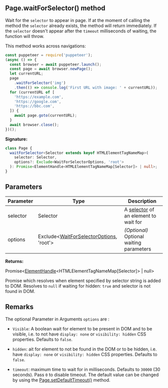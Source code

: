 ## Page.waitForSelector() method

Wait for the `selector` to appear in page. If at the moment of calling the method the `selector` already exists, the method will return immediately. If the `selector` doesn't appear after the `timeout` milliseconds of waiting, the function will throw.

This method works across navigations:

```js
const puppeteer = require('puppeteer');
(async () => {
  const browser = await puppeteer.launch();
  const page = await browser.newPage();
  let currentURL;
  page
    .waitForSelector('img')
    .then(() => console.log('First URL with image: ' + currentURL));
  for (currentURL of [
    'https://example.com',
    'https://google.com',
    'https://bbc.com',
  ]) {
    await page.goto(currentURL);
  }
  await browser.close();
})();
```

**Signature:**

```typescript
class Page {
  waitForSelector<Selector extends keyof HTMLElementTagNameMap>(
    selector: Selector,
    options?: Exclude<WaitForSelectorOptions, 'root'>
  ): Promise<ElementHandle<HTMLElementTagNameMap[Selector]> | null>;
}
```

## Parameters

| Parameter | Type                                                                                   | Description                                                                                            |
| --------- | -------------------------------------------------------------------------------------- | ------------------------------------------------------------------------------------------------------ |
| selector  | Selector                                                                               | A [selector](https://developer.mozilla.org/en-US/docs/Web/CSS/CSS_Selectors) of an element to wait for |
| options   | Exclude&lt;[WaitForSelectorOptions](./puppeteer.waitforselectoroptions.md), 'root'&gt; | <i>(Optional)</i> Optional waiting parameters                                                          |

**Returns:**

Promise&lt;[ElementHandle](./puppeteer.elementhandle.md)&lt;HTMLElementTagNameMap\[Selector\]&gt; \| null&gt;

Promise which resolves when element specified by selector string is added to DOM. Resolves to `null` if waiting for hidden: `true` and selector is not found in DOM.

## Remarks

The optional Parameter in Arguments `options` are :

- `Visible`: A boolean wait for element to be present in DOM and to be visible, i.e. to not have `display: none` or `visibility: hidden` CSS properties. Defaults to `false`.

- `hidden`: ait for element to not be found in the DOM or to be hidden, i.e. have `display: none` or `visibility: hidden` CSS properties. Defaults to `false`.

- `timeout`: maximum time to wait for in milliseconds. Defaults to `30000` (30 seconds). Pass `0` to disable timeout. The default value can be changed by using the [Page.setDefaultTimeout()](./puppeteer.page.setdefaulttimeout.md) method.
